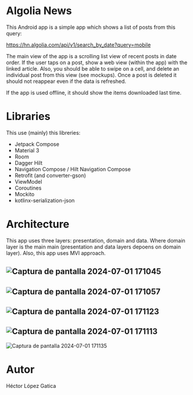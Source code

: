 # Algolia News
 
This Android app is a simple app which shows a list of posts from this query:

https://hn.algolia.com/api/v1/search_by_date?query=mobile

The main view of the app is a scrolling list view of recent posts in date order. If the user taps
on a post, show a web view (within the app) with the linked article. Also, you should be able
to swipe on a cell, and delete an individual post from this view (see mockups). Once a post is
deleted it should not reappear even if the data is refreshed.

If the app is used offline, it should show the items downloaded last time.

# Libraries
This use (mainly) this libreries:
- Jetpack Compose
- Material 3
- Room
- Dagger Hilt
- Navigation Compose / Hilt Navigation Compose
- Retrofit (and converter-gson)
- ViewModel
- Coroutines
- Mockito
- kotlinx-serialization-json

# Architecture
This app uses three layers: presentation, domain and data. Where domain layer is the main main (presentation and data layers depoens on domain layer). Also, this app uses MVI approach.

![Captura de pantalla 2024-07-01 171045](https://github.com/hectorlopezgatica/AlgoliaNews/assets/116033767/8667c256-8478-4552-b993-63f0149f254f)
--
![Captura de pantalla 2024-07-01 171057](https://github.com/hectorlopezgatica/AlgoliaNews/assets/116033767/5f19d2fe-cf8b-4f85-a7d7-f0e5fba45236)
--
![Captura de pantalla 2024-07-01 171123](https://github.com/hectorlopezgatica/AlgoliaNews/assets/116033767/13dc30a7-0a72-4866-b10f-71a1fdbc8eba)
--
![Captura de pantalla 2024-07-01 171113](https://github.com/hectorlopezgatica/AlgoliaNews/assets/116033767/614525d1-4ba4-4033-92ee-d953bad37a3f)
--
![Captura de pantalla 2024-07-01 171135](https://github.com/hectorlopezgatica/AlgoliaNews/assets/116033767/4ee3292c-7ed5-438c-81ec-7b88ad9f42e8)

# Autor
Héctor López Gatica
